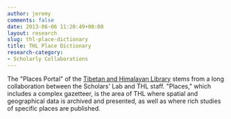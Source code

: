 ```yaml
---
author: jeremy
comments: false
date: 2013-06-06 11:20:49+00:00
layout: research
slug: thl-place-dictionary
title: THL Place Dictionary
research-category:
- Scholarly Collaborations
---
```


The "Places Portal" of the [Tibetan and Himalayan Library](http://thlib.org) stems from a long collaboration between the Scholars' Lab and THL staff. "Places," which includes a complex gazetteer, is the area of THL where spatial and geographical data is archived and presented, as well as where rich studies of specific places are published.
